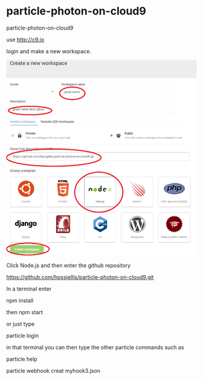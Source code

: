 # particle-photon-on-cloud9
particle-photon-on-cloud9




use http://c9.io

login and make a new workspace.


![](cloud9-setup.png)


Click Node.js and then enter the github repository

https://github.com/hpssjellis/particle-photon-on-cloud9.git

In a terminal enter

npm install


then npm start

or just type

particle login

in that terminal you can then type the other particle commands such as


particle help

particle webhook creat myhook3.json



